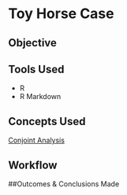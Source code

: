 # Toy Horse Case

## Objective

## Tools Used
- R
- R Markdown

## Concepts Used
[Conjoint Analysis](https://github.com/mj8295/Data_Projects/blob/74cdfa2d9156c8995cc85ca41cb64ce991034a9f/Concepts/Conjoint_Analysis.md)

## Workflow

##Outcomes & Conclusions Made
